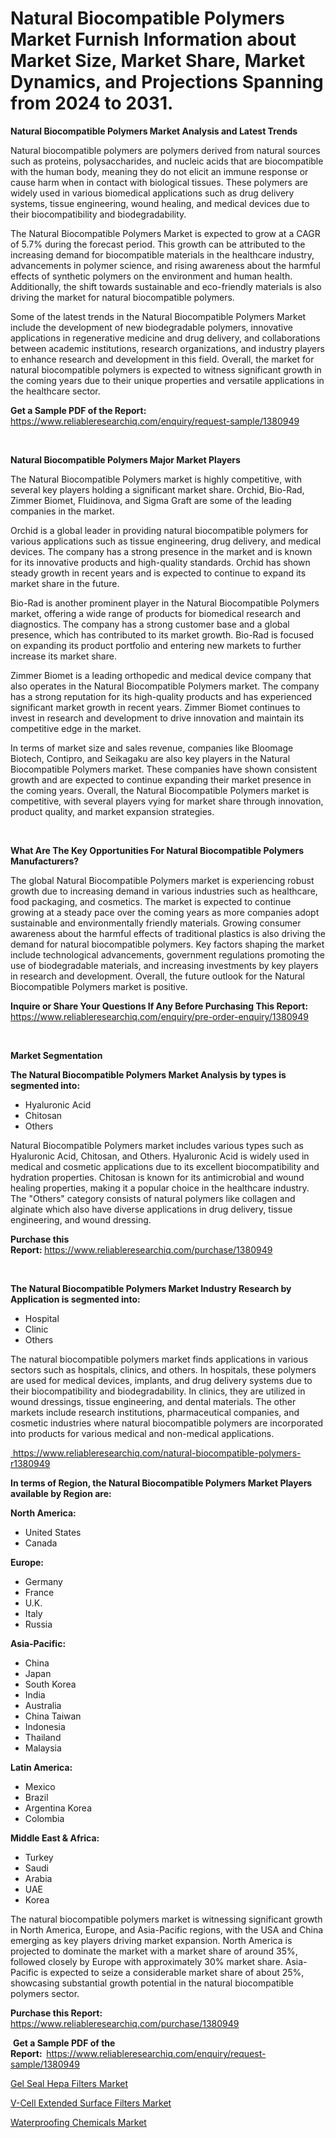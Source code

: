 <p><h1>Natural Biocompatible Polymers Market Furnish Information about Market Size, Market Share, Market Dynamics, and Projections Spanning from 2024 to 2031.</h1></p><p><strong>Natural Biocompatible Polymers Market Analysis and Latest Trends</strong></p>
<p><p>Natural biocompatible polymers are polymers derived from natural sources such as proteins, polysaccharides, and nucleic acids that are biocompatible with the human body, meaning they do not elicit an immune response or cause harm when in contact with biological tissues. These polymers are widely used in various biomedical applications such as drug delivery systems, tissue engineering, wound healing, and medical devices due to their biocompatibility and biodegradability.</p><p>The Natural Biocompatible Polymers Market is expected to grow at a CAGR of 5.7% during the forecast period. This growth can be attributed to the increasing demand for biocompatible materials in the healthcare industry, advancements in polymer science, and rising awareness about the harmful effects of synthetic polymers on the environment and human health. Additionally, the shift towards sustainable and eco-friendly materials is also driving the market for natural biocompatible polymers.</p><p>Some of the latest trends in the Natural Biocompatible Polymers Market include the development of new biodegradable polymers, innovative applications in regenerative medicine and drug delivery, and collaborations between academic institutions, research organizations, and industry players to enhance research and development in this field. Overall, the market for natural biocompatible polymers is expected to witness significant growth in the coming years due to their unique properties and versatile applications in the healthcare sector.</p></p>
<p><strong>Get a Sample PDF of the Report:&nbsp;</strong> <a href="https://www.reliableresearchiq.com/enquiry/request-sample/1380949">https://www.reliableresearchiq.com/enquiry/request-sample/1380949</a></p>
<p>&nbsp;</p>
<p><strong>Natural Biocompatible Polymers Major Market Players</strong></p>
<p><p>The Natural Biocompatible Polymers market is highly competitive, with several key players holding a significant market share. Orchid, Bio-Rad, Zimmer Biomet, Fluidinova, and Sigma Graft are some of the leading companies in the market.</p><p>Orchid is a global leader in providing natural biocompatible polymers for various applications such as tissue engineering, drug delivery, and medical devices. The company has a strong presence in the market and is known for its innovative products and high-quality standards. Orchid has shown steady growth in recent years and is expected to continue to expand its market share in the future.</p><p>Bio-Rad is another prominent player in the Natural Biocompatible Polymers market, offering a wide range of products for biomedical research and diagnostics. The company has a strong customer base and a global presence, which has contributed to its market growth. Bio-Rad is focused on expanding its product portfolio and entering new markets to further increase its market share.</p><p>Zimmer Biomet is a leading orthopedic and medical device company that also operates in the Natural Biocompatible Polymers market. The company has a strong reputation for its high-quality products and has experienced significant market growth in recent years. Zimmer Biomet continues to invest in research and development to drive innovation and maintain its competitive edge in the market.</p><p>In terms of market size and sales revenue, companies like Bloomage Biotech, Contipro, and Seikagaku are also key players in the Natural Biocompatible Polymers market. These companies have shown consistent growth and are expected to continue expanding their market presence in the coming years. Overall, the Natural Biocompatible Polymers market is competitive, with several players vying for market share through innovation, product quality, and market expansion strategies.</p></p>
<p>&nbsp;</p>
<p><strong>What Are The Key Opportunities For Natural Biocompatible Polymers Manufacturers?</strong></p>
<p><p>The global Natural Biocompatible Polymers market is experiencing robust growth due to increasing demand in various industries such as healthcare, food packaging, and cosmetics. The market is expected to continue growing at a steady pace over the coming years as more companies adopt sustainable and environmentally friendly materials. Growing consumer awareness about the harmful effects of traditional plastics is also driving the demand for natural biocompatible polymers. Key factors shaping the market include technological advancements, government regulations promoting the use of biodegradable materials, and increasing investments by key players in research and development. Overall, the future outlook for the Natural Biocompatible Polymers market is positive.</p></p>
<p><strong>Inquire or Share Your Questions If Any Before Purchasing This Report:</strong> <a href="https://www.reliableresearchiq.com/enquiry/pre-order-enquiry/1380949">https://www.reliableresearchiq.com/enquiry/pre-order-enquiry/1380949</a></p>
<p>&nbsp;</p>
<p><strong>Market Segmentation</strong></p>
<p><strong>The Natural Biocompatible Polymers Market Analysis by types is segmented into:</strong></p>
<p><ul><li>Hyaluronic Acid</li><li>Chitosan</li><li>Others</li></ul></p>
<p><p>Natural Biocompatible Polymers market includes various types such as Hyaluronic Acid, Chitosan, and Others. Hyaluronic Acid is widely used in medical and cosmetic applications due to its excellent biocompatibility and hydration properties. Chitosan is known for its antimicrobial and wound healing properties, making it a popular choice in the healthcare industry. The "Others" category consists of natural polymers like collagen and alginate which also have diverse applications in drug delivery, tissue engineering, and wound dressing.</p></p>
<p><strong>Purchase this Report:&nbsp;</strong><a href="https://www.reliableresearchiq.com/purchase/1380949">https://www.reliableresearchiq.com/purchase/1380949</a></p>
<p>&nbsp;</p>
<p><strong>The Natural Biocompatible Polymers Market Industry Research by Application is segmented into:</strong></p>
<p><ul><li>Hospital</li><li>Clinic</li><li>Others</li></ul></p>
<p><p>The natural biocompatible polymers market finds applications in various sectors such as hospitals, clinics, and others. In hospitals, these polymers are used for medical devices, implants, and drug delivery systems due to their biocompatibility and biodegradability. In clinics, they are utilized in wound dressings, tissue engineering, and dental materials. The other markets include research institutions, pharmaceutical companies, and cosmetic industries where natural biocompatible polymers are incorporated into products for various medical and non-medical applications.</p></p>
<p><a href="https://www.reliableresearchiq.com/natural-biocompatible-polymers-r1380949">&nbsp;https://www.reliableresearchiq.com/natural-biocompatible-polymers-r1380949</a></p>
<p><strong>In terms of Region, the Natural Biocompatible Polymers Market Players available by Region are:</strong></p>
<p>
    <p> <strong> North America: </strong>
        <ul>
            <li>United States</li>
            <li>Canada</li>
        </ul>
        </p> 
    <p> <strong> Europe: </strong>
        <ul>
            <li>Germany</li>
            <li>France</li>
            <li>U.K.</li>
            <li>Italy</li>
            <li>Russia</li>
        </ul>
        </p> 
    <p> <strong> Asia-Pacific: </strong>
        <ul>
            <li>China</li>
            <li>Japan</li>
            <li>South Korea</li>
            <li>India</li>
            <li>Australia</li>
            <li>China Taiwan</li>
            <li>Indonesia</li>
            <li>Thailand</li>
            <li>Malaysia</li>
        </ul>
        </p> 
    <p> <strong> Latin America: </strong>
        <ul>
            <li>Mexico</li>
            <li>Brazil</li>
            <li>Argentina Korea</li>
            <li>Colombia</li>
        </ul>
        </p> 
    <p> <strong> Middle East & Africa: </strong>
        <ul>
            <li>Turkey</li>
            <li>Saudi</li>
            <li>Arabia</li>
            <li>UAE</li>
            <li>Korea</li>
        </ul>
    </p>
    </p>
<p><p>The natural biocompatible polymers market is witnessing significant growth in North America, Europe, and Asia-Pacific regions, with the USA and China emerging as key players driving market expansion. North America is projected to dominate the market with a market share of around 35%, followed closely by Europe with approximately 30% market share. Asia-Pacific is expected to seize a considerable market share of about 25%, showcasing substantial growth potential in the natural biocompatible polymers sector.</p></p>
<p><strong>Purchase this Report: </strong><a href="https://www.reliableresearchiq.com/purchase/1380949">https://www.reliableresearchiq.com/purchase/1380949</a></p>
<p>&nbsp;<strong>Get a Sample PDF of the Report:&nbsp;&nbsp;</strong><a href="https://www.reliableresearchiq.com/enquiry/request-sample/1380949">https://www.reliableresearchiq.com/enquiry/request-sample/1380949</a></p>
<p><strong></strong></p>
<p><p><a href="https://github.com/Jeralderzog65756e/Market-Research-Report-List-1/blob/main/gel-seal-hepa-filters-market.md">Gel Seal Hepa Filters Market</a></p><p><a href="https://github.com/mqlmqing52/Market-Research-Report-List-1/blob/main/v-cell-extended-surface-filters-market.md">V-Cell Extended Surface Filters Market</a></p><p><a href="https://view.publitas.com/reportprime-1/global-waterproofing-chemicals-market-focus-on-product-type-polyurethane-cementitious-coating-epdm-rubber-rubberized-asphalt-thermoplastic-bituminous-membrane-pvc-waterproofing-membrane-others-end-user-and-region-analysis-and-forecast-2024-2031/">Waterproofing Chemicals Market</a></p></p>